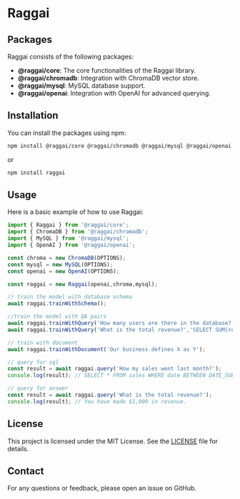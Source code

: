 # Raggai

## Packages

Raggai consists of the following packages:

- **@raggai/core**: The core functionalities of the Raggai library.
- **@raggai/chromadb**: Integration with ChromaDB vector store.
- **@raggai/mysql**: MySQL database support.
- **@raggai/openai**: Integration with OpenAI for advanced querying.

## Installation

You can install the packages using npm:

```bash
npm install @raggai/core @raggai/chromadb @raggai/mysql @raggai/openai
```

or 

```bash
npm install raggai
```

## Usage

Here is a basic example of how to use Raggai:

```typescript
import { Raggai } from '@raggai/core';
import { ChromaDB } from '@raggai/chromadb';
import { MySQL } from '@raggai/mysql';
import { OpenAI } from '@raggai/openai';

const chroma = new ChromaDB(OPTIONS);
const mysql = new MySQL(OPTIONS);
const openai = new OpenAI(OPTIONS);

const raggai = new Raggai(openai,chroma,mysql);

// train the model with database schema
await raggai.trainWithSchema();

//train the model with QA pairs
await raggai.trainWithQuery('How many users are there in the database?','SELECT COUNT(*) FROM users');
await raggai.trainWithQuery('What is the total revenue?','SELECT SUM(revenue) FROM sales');

// train with document
await raggai.trainWithDocument('Our business defines X as Y');

// query for sql
const result = await raggai.query('How my sales went last month?');
console.log(result); // SELECT * FROM sales WHERE date BETWEEN DATE_SUB(NOW(), INTERVAL 1 MONTH) AND NOW();

// query for answer
const result = await raggai.query('What is the total revenue?');
console.log(result); // You have made $1,000 in revenue.
```

## License

This project is licensed under the MIT License. See the [LICENSE](LICENSE) file for details.

## Contact

For any questions or feedback, please open an issue on GitHub.
